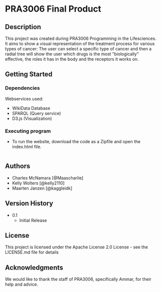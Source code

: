 # PRA3006 Final Product


## Description

This project was created during PRA3006 Programming in the Lifesciences.
It aims to show a visual representation of the treatment process for various types of cancer:
The user can select a specific type of cancer and then a radial tree will show the user which drugs is the most "biologically" effective, the roles it has in the body and the receptors it works on.

## Getting Started

### Dependencies

Webservices used:

* WikiData Database
* SPARQL (Query service)
* D3.js (Visualization)

### Executing program

* To run the website, download the code as a Zipfile and open the index.html file.
```

```

## Authors

* Charles McNamara  [@Maascharlie]
* Kelly Wolters     [@kelly2110]
* Maarten Janzen    [@kaggleidk]

## Version History

* 0.1
    * Initial Release

## License

This project is licensed under the Apache License 2.0 License - see the LICENSE.md file for details

## Acknowledgments

We would like to thank the staff of PRA3006, specifically Ammar, for their help and advice.

